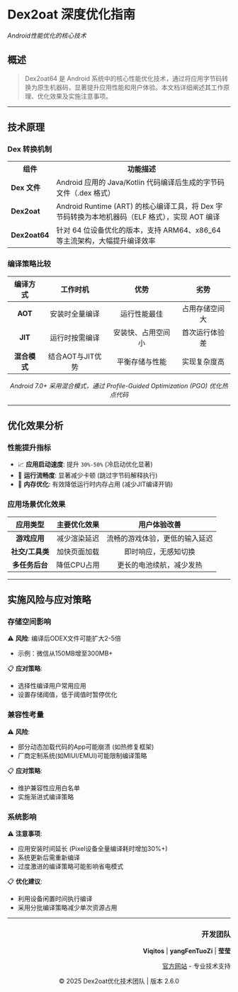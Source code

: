 # Dex2oat 深度优化指南

<p><em>Android性能优化的核心技术</em></p>
</div>

## 概述

> Dex2oat64 是 Android 系统中的核心性能优化技术，通过将应用字节码转换为原生机器码，显著提升应用性能和用户体验。本文档详细阐述其工作原理、优化效果及实施注意事项。

---

## 技术原理

### Dex 转换机制

<table>
  <tr>
    <th>组件</th>
    <th>功能描述</th>
  </tr>
  <tr>
    <td><strong>Dex 文件</strong></td>
    <td>Android 应用的 Java/Kotlin 代码编译后生成的字节码文件（.dex 格式）</td>
  </tr>
  <tr>
    <td><strong>Dex2oat</strong></td>
    <td>Android Runtime (ART) 的核心编译工具，将 Dex 字节码转换为本地机器码（ELF 格式），实现 AOT 编译</td>
  </tr>
  <tr>
    <td><strong>Dex2oat64</strong></td>
    <td>针对 64 位设备优化的版本，支持 ARM64、x86_64 等主流架构，大幅提升编译效率</td>
  </tr>
</table>

### 编译策略比较

| 编译方式 | 工作时机 | 优势 | 劣势 |
|:-------:|:--------:|:----:|:----:|
| **AOT** | 安装时全量编译 | 运行性能最佳 | 占用存储空间大 |
| **JIT** | 运行时按需编译 | 安装快、占用空间小 | 首次运行体验差 |
| **混合模式** | 结合AOT与JIT优势 | 平衡存储与性能 | 实现复杂度高 |

<div align="center">
<p><em>Android 7.0+ 采用混合模式，通过 Profile-Guided Optimization (PGO) 优化热点代码</em></p>
</div>

---

## 优化效果分析

### 性能提升指标

- 📈 **应用启动速度**: 提升 `30%-50%` (冷启动优化显著)
- 🚀 **运行流畅度**: 显著减少卡顿 (跳过字节码解释执行)
- 💾 **内存优化**: 有效降低运行时内存占用 (减少JIT编译开销)

### 应用场景优化效果

| 应用类型 | 主要优化效果 | 用户体验改善 |
|:-------:|:------------:|:------------:|
| **游戏应用** | 减少渲染延迟 | 流畅的游戏体验，更低的输入延迟 |
| **社交/工具类** | 加快页面加载 | 即时响应，无感知切换 |
| **多任务后台** | 降低CPU占用 | 更长的电池续航，减少发热 |

---

## 实施风险与应对策略

### 存储空间影响

⚠️ **风险**: 编译后ODEX文件可能扩大2-5倍
- 示例：微信从150MB增至300MB+

📋 **应对策略**:
- 选择性编译用户常用应用
- 设置存储阈值，低于阈值时暂停优化

### 兼容性考量

⚠️ **风险**:
- 部分动态加载代码的App可能崩溃 (如热修复框架)
- 厂商定制系统(如MIUI/EMUI)可能限制编译策略

📋 **应对策略**:
- 维护兼容性应用白名单
- 实施渐进式编译策略

### 系统影响

⚠️ **注意事项**:
- 应用安装时间延长 (Pixel设备全量编译耗时增加30%+)
- 系统更新后需重新编译
- 过度激进的编译策略可能影响省电模式

📋 **优化建议**:
- 利用设备闲置时间执行编译
- 采用分批编译策略减少单次资源占用

---

<div align="right">
<h3>开发团队</h3>
<p><strong>Viqitos</strong> | <strong>yangFenTuoZi</strong> | <strong>莹莹</strong></p>
<p><a href="https://www.youhualan.xyz/index.html">官方网站</a> - 专业技术支持</p>
</div>

<div align="center">
<p>© 2025 Dex2oat优化技术团队 | 版本 2.6.0</p>
</div>
